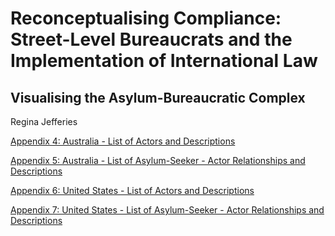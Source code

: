 <!DOCTYPE html>
<html>
<body>
<h1>Reconceptualising Compliance: Street-Level Bureaucrats and the Implementation of International Law</h1>
<h2>Visualising the Asylum-Bureaucratic Complex</h2>
<p>Regina Jefferies</p>
<p><a href="https://github.com/reginajefferies/reginajefferies.github.io/blob/45c1ad8125fef72aa48568a714f4e1007e021e4f/Appendix_4_Australia_Alter_Descriptions.pdf">Appendix 4: Australia - List of Actors and Descriptions</a></p>
<p><a href="https://github.com/reginajefferies/reginajefferies.github.io/blob/45c1ad8125fef72aa48568a714f4e1007e021e4f/Appendix_5_Australia_Ego-Alter_Links_Descriptions.pdf">Appendix 5: Australia - List of Asylum-Seeker - Actor Relationships and Descriptions</a></p>
<p><a href="https://github.com/reginajefferies/reginajefferies.github.io/blob/45c1ad8125fef72aa48568a714f4e1007e021e4f/Appendix_7_US_Alter_Descriptions.pdf">Appendix 6: United States - List of Actors and Descriptions</a></p>
<p><a href="https://github.com/reginajefferies/reginajefferies.github.io/blob/45c1ad8125fef72aa48568a714f4e1007e021e4f/Appendix_8_US_Ego-Alter_Links_Descriptions.pdf">Appendix 7: United States - List of Asylum-Seeker - Actor Relationships and Descriptions</a></p>
</body>
</html>
